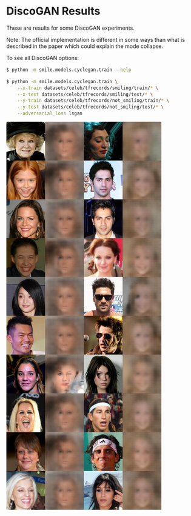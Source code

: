 # DiscoGAN Results
These are results for some DiscoGAN experiments.

Note: The official implementation is different in some ways than what is described in the paper
which could explain the mode collapse.

To see all DiscoGAN options:
```bash
$ python -m smile.models.cyclegan.train --help
```

```bash
$ python -m smile.models.cyclegan.train \
    --x-train datasets/celeb/tfrecords/smiling/train/* \
    --x-test datasets/celeb/tfrecords/smiling/test/* \
    --y-train datasets/celeb/tfrecords/not_smiling/train/* \
    --y-test datasets/celeb/tfrecords/not_smiling/test/* \
    --adversarial_loss lsgan
```

![discogan](runs/paper-architecture-lsgan/testsamples_final.png)

